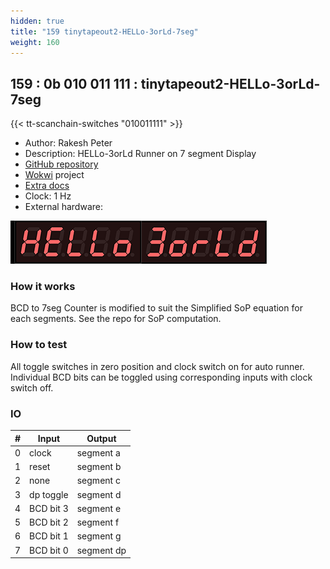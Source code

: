 ```yaml
---
hidden: true
title: "159 tinytapeout2-HELLo-3orLd-7seg"
weight: 160
---
```


## 159 : 0b 010 011 111 : tinytapeout2-HELLo-3orLd-7seg

{{< tt-scanchain-switches "010011111" >}}

* Author: Rakesh Peter
* Description: HELLo-3orLd Runner on 7 segment Display
* [GitHub repository](https://github.com/r4d10n/tt02-HELLo-3orLd-7seg)
* [Wokwi](https://wokwi.com/projects/341609034095264340) project
* [Extra docs](https://github.com/r4d10n/tinytapeout-HELLo-3orLd-7seg/blob/main/README.md)
* Clock: 1 Hz
* External hardware: 

![picture](images/HELLo-3orld-7seg.png)

### How it works

BCD to 7seg Counter is modified to suit the Simplified SoP equation for each segments. See the repo for SoP computation.

### How to test

All toggle switches in zero position and clock switch on for auto runner. Individual BCD bits can be toggled using corresponding inputs with clock switch off.

### IO

| # | Input        | Output       |
|---|--------------|--------------|
| 0 | clock  | segment a |
| 1 | reset  | segment b |
| 2 | none  | segment c |
| 3 | dp toggle  | segment d |
| 4 | BCD bit 3  | segment e |
| 5 | BCD bit 2  | segment f |
| 6 | BCD bit 1  | segment g |
| 7 | BCD bit 0  | segment dp |
